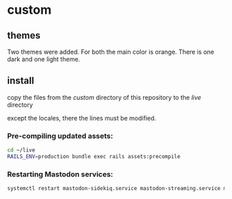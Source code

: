 custom
===========

## themes
Two themes were added. For both the main color is orange. There is one dark and one light theme.

## install
copy the files from the *custom* directory of this repository to the *live* directory

except the locales, there the lines must be modified.

### Pre-compiling updated assets:
```sh
cd ~/live
RAILS_ENV=production bundle exec rails assets:precompile
```
### Restarting Mastodon services:
```sh
systemctl restart mastodon-sidekiq.service mastodon-streaming.service mastodon-web.service
```
